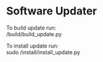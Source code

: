 # Software Updater

To build update run:  
/build/build_update.py  
  
To install update run:  
sudo /install/install_update.py
